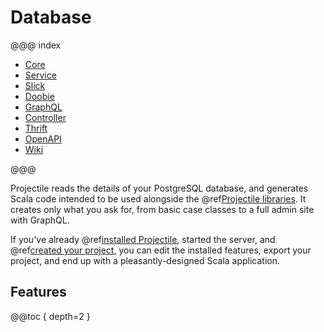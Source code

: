 # Database

@@@ index

* [Core](features/db/core.md)
* [Service](features/db/service.md)
* [Slick](features/db/slick.md)
* [Doobie](features/db/doobie.md)
* [GraphQL](features/db/graphql.md)
* [Controller](features/db/controller.md)
* [Thrift](features/db/thrift.md)
* [OpenAPI](features/db/openapi.md)
* [Wiki](features/db/wiki.md)

@@@

Projectile reads the details of your PostgreSQL database, and generates Scala code intended to be used alongside the @ref[Projectile libraries](../libraries/index.md).
It creates only what you ask for, from basic case classes to a full admin site with GraphQL.

If you've already @ref[installed Projectile](../gettingStarted/installing.md), started the server, and @ref[created your project](../gettingStarted/project.md),
you can edit the installed features, export your project, and end up with a pleasantly-designed Scala application.  

## Features 
@@toc { depth=2 }
